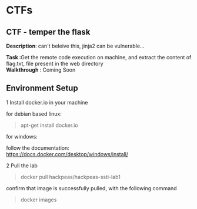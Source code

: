 <h1><centre>CTFs</centre></h1>

<h2> CTF - temper the flask </h2>
<p><b>Description</b>: can't beleive this, jinja2 can be vulnerable... </p>
<b> Task </b>:Get the remote code execution on machine, and extract the content of flag.txt, file present in the web directory<br>
<b> Walkthrough </b>: Coming Soon <br> 

<h2> Environment Setup </h2>
1 Install docker.io in your machine

for debian based linux:

> apt-get install docker.io

for windows:

follow the documentation: https://docs.docker.com/desktop/windows/install/

2 Pull the lab

> docker pull hackpeas/hackpeas-ssti-lab1

confirm that image is successfully pulled, with the following command

> docker images
